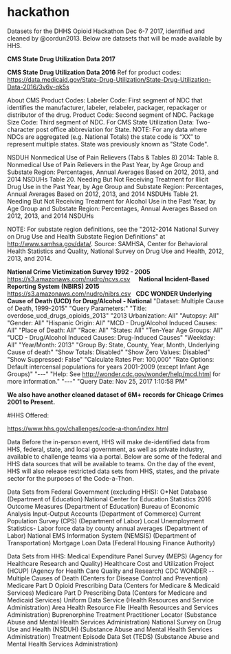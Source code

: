 # hackathon

Datasets for the DHHS Opioid Hackathon Dec 6-7 2017, identified and cleaned by @cordun2013.  Below are datasets that will be made available by HHS. 

<b>CMS State Drug Utilization Data 2017</b>
    
<b>CMS State Drug Utilization Data 2016</b>
Ref for product codes: https://data.medicaid.gov/State-Drug-Utilization/State-Drug-Utilization-Data-2016/3v6v-qk5s

About CMS Product Codes: 
Labeler Code: First segment of NDC that identifies the manufacturer, labeler, relabeler, packager, repackager or distributor of the drug.
Product Code: Second segment of NDC.
Package Size Code: Third segment of NDC. 
For CMS State Utilization Data: Two-character post office abbreviation for State. NOTE: For any data where NDCs are aggregated (e.g. National Totals) the state code is “XX” to represent multiple states. State was previously known as "State Code".

NSDUH Nonmedical Use of Pain Relievers (Tabs & Tables 8) 2014:
Table 8. Nonmedical Use of Pain Relievers in the Past Year, by Age Group and Substate Region: Percentages, Annual Averages Based on 2012, 2013, and 2014 NSDUHs
Table 20. Needing But Not Receiving Treatment for Illicit Drug Use in the Past Year, by Age Group and Substate Region: Percentages, Annual Averages Based on 2012, 2013, and 2014 NSDUHs
Table 21. Needing But Not Receiving Treatment for Alcohol Use in the Past Year, by Age Group and Substate Region: Percentages, Annual Averages Based on 2012, 2013, and 2014 NSDUHs

NOTE: For substate region definitions, see the "2012-2014 National Survey on Drug Use and Health Substate Region Definitions" at http://www.samhsa.gov/data/.
Source: SAMHSA, Center for Behavioral Health Statistics and Quality, National Survey on Drug Use and Health, 2012, 2013, and 2014.
    
<b>National Crime Victimization Survey 1992 - 2005</b><br>
https://s3.amazonaws.com/nudro/ncvs.csv
    
<b>National Incident-Based Reporting System (NBIRS) 2015</b><br>
https://s3.amazonaws.com/nudro/nibrs.csv
   
<b>CDC WONDER Underlying Cause of Death (UCD) for Drug/Alcohol - National</b>
"Dataset: Multiple Cause of Death, 1999-2015"
"Query Parameters:"
"Title: overdose_ucd_drugs_opioids_2013"
"2013 Urbanization: All"
"Autopsy: All"
"Gender: All"
"Hispanic Origin: All"
"MCD - Drug/Alcohol Induced Causes: All"
"Place of Death: All"
"Race: All"
"States: All"
"Ten-Year Age Groups: All"
"UCD - Drug/Alcohol Induced Causes: Drug-Induced Causes"
"Weekday: All"
"Year/Month: 2013"
"Group By: State, County, Year, Month, Underlying Cause of death"
"Show Totals: Disabled"
"Show Zero Values: Disabled"
"Show Suppressed: False"
"Calculate Rates Per: 100,000"
"Rate Options: Default intercensal populations for years 2001-2009 (except Infant Age Groups)"
"---"
"Help: See http://wonder.cdc.gov/wonder/help/mcd.html for more information."
"---"
"Query Date: Nov 25, 2017 1:10:58 PM"

<b>We also have another cleaned dataset of 6M+ records for Chicago Crimes 2001 to Present.</b>

#HHS Offered: 

https://www.hhs.gov/challenges/code-a-thon/index.html

Data
Before the in-person event, HHS will make de-identified data from HHS, federal, state, and local government, as well as private industry, available to challenge teams via a portal. Below are some of the federal and HHS data sources that will be available to teams. On the day of the event, HHS will also release restricted data sets from HHS, states, and the private sector for the purposes of the Code-a-Thon.

Data Sets from Federal Government (excluding HHS):
O*Net Database (Department of Education)
National Center for Education Statistics 2016 Outcome Measures (Department of Education)
Bureau of Economic Analysis Input-Output Accounts (Department of Commerce)
Current Population Survey (CPS) (Department of Labor)
Local Unemployment Statistics- Labor force data by county annual averages (Department of Labor)
National EMS Information System (NEMSIS) (Department of Transportation)
Mortgage Loan Data (Federal Housing Finance Authority)

Data Sets from HHS:
Medical Expenditure Panel Survey (MEPS) (Agency for Healthcare Research and Quality)
Healthcare Cost and Utilization Project (HCUP) (Agency for Health Care Quality and Research)
CDC WONDER -- Multiple Causes of Death (Centers for Disease Control and Prevention)
Medicare Part D Opioid Prescribing Data (Centers for Medicare & Medicaid Services)
Medicare Part D Prescribing Data (Centers for Medicare and Medicaid Services)
Uniform Data Service (Health Resources and Service Administration)
Area Health Resource File (Health Resources and Services Administration)
Buprenorphine Treatment Practitioner Locator (Substance Abuse and Mental Health Services Administration)
National Survey on Drug Use and Health (NSDUH) (Substance Abuse and Mental Health Services Administration)
Treatment Episode Data Set (TEDS) (Substance Abuse and Mental Health Services Administration)
